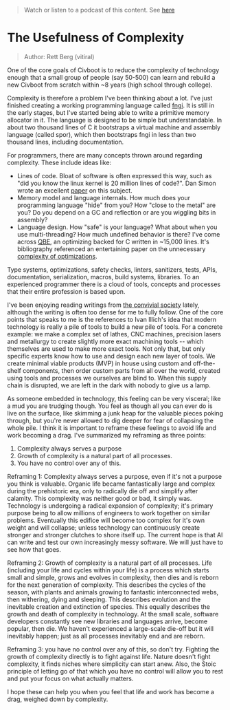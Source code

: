 > Watch or listen to a podcast of this content. See
> [here](../podcasts/0006-complexity-in-technology.md)

# The Usefulness of Complexity
> Author: Rett Berg (vitiral)

One of the core goals of Civboot is to reduce the complexity of technology
enough that a small group of people (say 50-500) can learn and rebuild a new
Civboot from scratch within ~8 years (high school through college).

Complexity is therefore a problem I've been thinking about a lot. I've just
finished creating a working programming language called [fngi]. It is still in
the early stages, but I've started being able to write a primitive memory
allocator in it. The language is designed to be simple but understandable. In
about two thousand lines of C it bootstraps a virtual machine and assembly
language (called spor), which then bootstraps fngi in less than two thousand
lines, including documentation.

For programmers, there are many concepts thrown around regarding complexity.
These include ideas like:
* Lines of code. Bloat of software is often expressed this way, such as "did you
  know the linux kernel is 20 million lines of code?". Dan Simon wrote an
  excellent [paper][OS Complexity] on this subject.
* Memory model and language internals. How much does your programming language
  "hide" from you? How "close to the metal" are you? Do you depend on a GC and
  reflection or are you wiggling bits in assembly?
* Language design. How "safe" is your language? What about when you use
  multi-threading? How much undefined behavior is there? I've come across [QBE],
  an optimizing backed for C written in ~15,000 lines. It's bibliography
  referenced an entertaining paper on the unnecessary [complexity of
  optimizations][optimizations].

Type systems, optimizations, safety checks, linters, sanitizers, tests, APIs,
documentation, serialization, macros, build systems, libraries. To an
experienced programmer there is a cloud of tools, concepts and processes that
their entire profession is based upon.

I've been enjoying reading writings from [the convivial society][convivial]
lately, although the writing is often too dense for me to fully follow. One of
the core points that speaks to me is the references to Ivan Illich's idea that
modern technology is really a pile of tools to build a new pile of tools. For a
concrete example: we make a complex set of lathes, CNC machines, precision
lasers and metallurgy to create slightly more exact machining tools -- which
themselves are used to make more exact tools. Not only that, but only specific
experts know how to use and design each new layer of tools. We create minimal
viable products (MVP) in house using custom and off-the-shelf components, then
order custom parts from all over the world, created using tools and processes we
ourselves are blind to. When this supply chain is disrupted, we are left in the
dark with nobody to give us a lamp.

As someone embedded in technology, this feeling can be very visceral; like a mud
you are trudging though. You feel as though all you can ever do is live on the
surface, like skimming a junk heap for the valuable pieces poking through, but
you're never allowed to dig deeper for fear of collapsing the whole pile. I
think it is important to reframe these feelings to avoid life and work becoming
a drag. I've summarized my reframing as three points:

  1. Complexity always serves a purpose
  2. Growth of complexity is a natural part of all processes.
  3. You have no control over any of this.

Reframing 1: Complexity always serves a purpose, even if it's not a purpose you
think is valuable. Organic life became fantastically large and complex during
the prehistoric era, only to radically die off and simplify after calamity. This
complexity was neither good or bad, it simply was. Technology is undergoing a
radical expansion of complexity; it's primary purpose being to allow millions of
engineers to work together on similar problems. Eventually this edifice will
become too complex for it's own weight and will collapse; unless technology can
continuously create stronger and stronger clutches to shore itself up. The
current hope is that AI can write and test our own increasingly messy software.
We will just have to see how that goes.

Reframing 2: Growth of complexity is a natural part of all processes. Life
(including your life and cycles within your life) is a process which starts
small and simple, grows and evolves in complexity, then dies and is reborn for
the next generation of complexity.  This describes the cycles of the season,
with plants and animals growing to fantastic interconnected webs, then
withering, dying and sleeping. This describes evolution and the inevitable
creation and extinction of species. This equally describes the growth and death
of complexity in technology. At the small scale, software developers constantly
see new libraries and languages arrive, become popular, then die. We haven't
experienced a large-scale die-off but it will inevitably happen; just as all
processes inevitably end and are reborn.

Reframing 3: you have no control over any of this, so don't try. Fighting
the growth of complexity directly is to fight against life. Nature doesn't
fight complexity, it finds niches where simplicity can start anew. Also,
the Stoic principle of letting go of that which you have no control will
allow you to rest and put your focus on what actually matters.

I hope these can help you when you feel that life and work has become a drag,
weighed down by complexity.

[fngi]: http://github.com/civboot/fngi
[OS Complexity]: https://pspodcasting.net/dan/blog/2020/complexity.pdf
[QBE]: https://c9x.me/compile/
[optimizations]: https://c9x.me/compile/bib/ubc.pdf
[convivial]: https://theconvivialsociety.substack.com/

